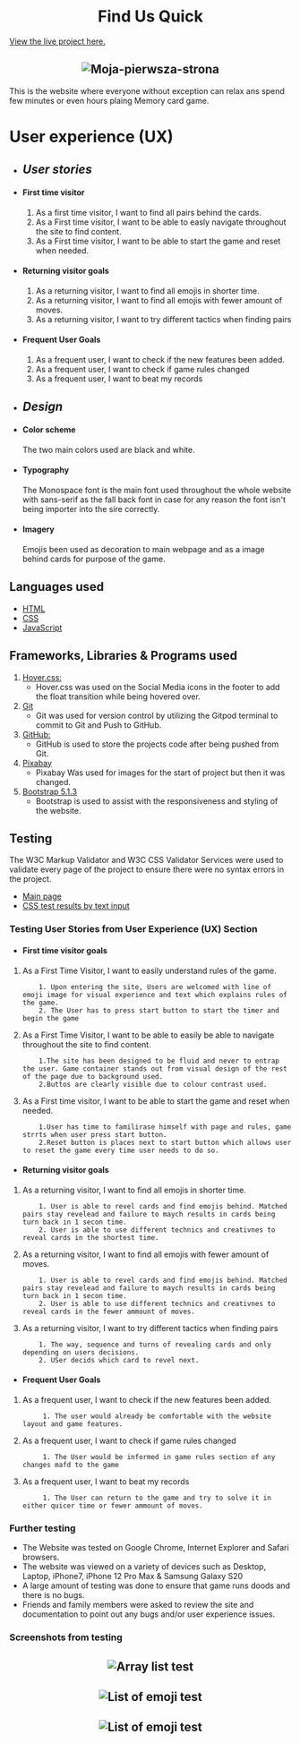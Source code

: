 <h1 align="center"> Find Us Quick</h1>

[View the live project here.](https://biecho88.github.io/memory-game/)

<h2 align="center"><img src="https://i.ibb.co/Ltrm3Yd/Memory-Game.png" alt="Moja-pierwsza-strona" border="0"></h2>

This is the website where everyone without exception can relax ans spend few minutes or even hours plaing Memory card game.

# User experience (UX)

- ## *User stories*

- #### First time visitor

  1. As a first time visitor, I want to find all pairs behind the cards.
  2. As a First time visitor, I want  to be able to easly navigate throughout the site to find content.
  3. As a First time visitor, I want to be able to start the game and reset when needed.

- #### Returning visitor goals

  1. As a returning visitor, I want to find all emojis in shorter time.
  2. As a returning visitor, I want to  find all emojis with fewer amount of moves.
  3. As a returning visitor, I want to try different tactics when finding pairs

- #### Frequent User Goals

  1. As a frequent user, I want to check if the new features been added.
  2. As a frequent user, I want to check if game rules changed
  3. As a frequent user, I want to beat my records

- ## *Design*

- #### Color scheme

    The two main colors used are black and white.

- #### Typography
  
    The Monospace font is the main font used throughout the whole website with sans-serif as the fall back font in case for any reason the font isn't being importer into the sire correctly.

- #### Imagery

    Emojis been used as decoration to main webpage and as a image behind cards for purpose of the game.

## Languages used

- [HTML](https://en.wikipedia.org/wiki/HTML)
- [CSS](https://en.wikipedia.org/wiki/Cascading_Style_Sheets)
- [JavaScript](https://en.wikipedia.org/wiki/JavaScript)

## Frameworks, Libraries & Programs used

1. [Hover.css:](https://ianlunn.github.io/Hover/)
    - Hover.css was used on the Social Media icons in the footer to add the float transition while being hovered over.
2. [Git](https://git-scm.com/)
    - Git was used for version control by utilizing the Gitpod terminal to commit to Git and Push to GitHub.
3. [GitHub:](https://github.com/)
    - GitHub is used to store the projects code after being pushed from Git.
4. [Pixabay](https://pixabay.com/)
    - Pixabay Was used for images for the start of project but then it was changed.
5. [Bootstrap 5.1.3](https://getbootstrap.com/docs/4.4/getting-started/introduction/)
    - Bootstrap is used to assist with the responsiveness and styling of the website.

## Testing

The W3C Markup Validator and W3C CSS Validator Services were used to validate every page of the project to ensure there were no syntax errors in the project.

- [Main page](https://validator.w3.org/nu/?doc=https%3A%2F%2Fbiecho88.github.io%2Fmemory-game%2F#textarea)
- [CSS test results by text input](https://validator.w3.org/nu/?doc=https%3A%2F%2Fbiecho88.github.io%2Fmemory-game%2F#textarea)
  
### Testing User Stories from User Experience (UX) Section

- #### First time visitor goals

 1. As a First Time Visitor, I want to easily understand rules of the game.

            1. Upon entering the site, Users are welcomed with line of emoji image for visual experience and text which explains rules of the game.
            2. The User has to press start button to start the timer and begin the game

 2. As a First Time Visitor, I want to be able to easily be able to navigate throughout the site to find content.

            1.The site has been designed to be fluid and never to entrap the user. Game container stands out from visual design of the rest of the page due to background used.
            2.Buttos are clearly visible due to colour contrast used.

 3. As a First time visitor, I want to be able to start the game and reset when needed.

            1.User has time to familirase himself with page and rules, game strrts when user press start button.
            2.Reset button is places next to start button which allows user to reset the game every time user needs to do so.

- #### Returning visitor goals

 1. As a returning visitor, I want to find all emojis in shorter time.

            1. User is able to revel cards and find emojis behind. Matched pairs stay revelead and failure to maych results in cards being turn back in 1 secon time.
            2. User is able to use different technics and creativnes to reveal cards in the shortest time.

 2. As a returning visitor, I want to  find all emojis with fewer amount of moves.

            1. User is able to revel cards and find emojis behind. Matched pairs stay revelead and failure to maych results in cards being turn back in 1 secon time.
            2. User is able to use different technics and creativnes to reveal cards in the fewer ammount of moves. 

 3. As a returning visitor, I want to try different tactics when finding pairs

            1. The way, sequence and turns of revealing cards and only depending on users decisions.
            2. USer decids which card to revel next.

- #### Frequent User Goals

1. As a frequent user, I want to check if the new features been added.

            1. The user would already be comfortable with the website layout and game features.

2. As a frequent user, I want to check if game rules changed

            1. The User would be informed in game rules section of any changes mafd to the game

3. As a frequent user, I want to beat my records

            1. The User can return to the game and try to solve it in either quicer time or fewer ammount of moves.

### Further testing

- The Website was tested on Google Chrome, Internet Explorer and Safari browsers.
- The website was viewed on a variety of devices such as Desktop, Laptop, iPhone7, iPhone 12 Pro Max & Samsung Galaxy S20
- A large amount of testing was done to ensure that game runs doods and there is no bugs.
- Friends and family members were asked to review the site and documentation to point out any bugs and/or user experience issues.

### Screenshots from testing

<h2 align="center"><img src="https://i.ibb.co/F6vcfpg/Emoji-Test.png" alt="Array list test" border="0"></h2>

<h2 align="center"><img src="https://i.ibb.co/p3bbzm1/Emoji-List-Test.png" alt="List of emoji test" border="0"></h2>

<h2 align="center"><img src="" alt="List of emoji test" border="0"></h2>